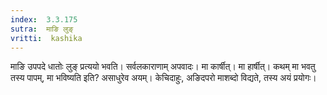 ```yaml
---
index:  3.3.175
sutra:  माङि लुङ्
vritti:  kashika 
---
```


माङि उपपदे धातोः लुङ् प्रत्ययो भवति। सर्वलकाराणाम् अपवादः। मा कार्षीत्। मा हार्षीत्। कथम् मा भवतु तस्य पापम्, मा भविष्यति इति? असाधुरेव अयम्। केचिदाहुः, अङिदपरो माशब्दो विद्यते, तस्य अयं प्रयोगः।

